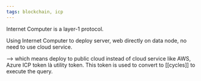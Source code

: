 ```yaml
---
tags: blockchain, icp
---
```


Internet Computer is a layer-1 protocol.

Using Internet Computer to deploy server, web directly on data node, no need to use cloud service.

--> which means deploy to public cloud instead of cloud service like AWS, Azure ICP token là utility token. This token is used to convert to [[cycles]] to execute the query.
